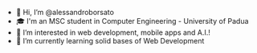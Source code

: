 - 👋 Hi, I’m @alessandroborsato
- 🎓 I'm an MSC student in Computer Engineering - University of Padua
- 👀 I’m interested in web development, mobile apps and A.I.!
- 🌱 I’m currently learning solid bases of Web Development
